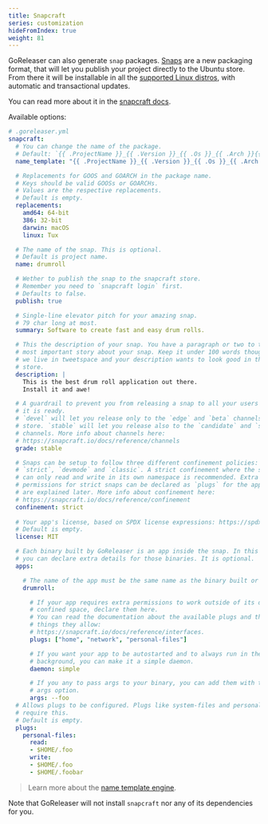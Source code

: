 ```yaml
---
title: Snapcraft
series: customization
hideFromIndex: true
weight: 81
---
```


GoReleaser can also generate `snap` packages.
[Snaps](http://snapcraft.io/) are a new packaging format, that will let you
publish your project directly to the Ubuntu store.
From there it will be installable in all the
[supported Linux distros](https://snapcraft.io/docs/core/install), with
automatic and transactional updates.

You can read more about it in the [snapcraft docs](https://snapcraft.io/docs/).

Available options:

```yml
# .goreleaser.yml
snapcraft:
  # You can change the name of the package.
  # Default: `{{ .ProjectName }}_{{ .Version }}_{{ .Os }}_{{ .Arch }}{{ if .Arm }}v{{ .Arm }}{{ end }}`
  name_template: "{{ .ProjectName }}_{{ .Version }}_{{ .Os }}_{{ .Arch }}"

  # Replacements for GOOS and GOARCH in the package name.
  # Keys should be valid GOOSs or GOARCHs.
  # Values are the respective replacements.
  # Default is empty.
  replacements:
    amd64: 64-bit
    386: 32-bit
    darwin: macOS
    linux: Tux

  # The name of the snap. This is optional.
  # Default is project name.
  name: drumroll

  # Wether to publish the snap to the snapcraft store.
  # Remember you need to `snapcraft login` first.
  # Defaults to false.
  publish: true

  # Single-line elevator pitch for your amazing snap.
  # 79 char long at most.
  summary: Software to create fast and easy drum rolls.

  # This the description of your snap. You have a paragraph or two to tell the
  # most important story about your snap. Keep it under 100 words though,
  # we live in tweetspace and your description wants to look good in the snap
  # store.
  description: |
    This is the best drum roll application out there.
    Install it and awe!

  # A guardrail to prevent you from releasing a snap to all your users before
  # it is ready.
  # `devel` will let you release only to the `edge` and `beta` channels in the
  # store. `stable` will let you release also to the `candidate` and `stable`
  # channels. More info about channels here:
  # https://snapcraft.io/docs/reference/channels
  grade: stable

  # Snaps can be setup to follow three different confinement policies:
  # `strict`, `devmode` and `classic`. A strict confinement where the snap
  # can only read and write in its own namespace is recommended. Extra
  # permissions for strict snaps can be declared as `plugs` for the app, which
  # are explained later. More info about confinement here:
  # https://snapcraft.io/docs/reference/confinement
  confinement: strict
  
  # Your app's license, based on SPDX license expressions: https://spdx.org/licenses
  # Default is empty.
  license: MIT

  # Each binary built by GoReleaser is an app inside the snap. In this section
  # you can declare extra details for those binaries. It is optional.
  apps:

    # The name of the app must be the same name as the binary built or the snapcraft name.
    drumroll:

      # If your app requires extra permissions to work outside of its default
      # confined space, declare them here.
      # You can read the documentation about the available plugs and the
      # things they allow:
      # https://snapcraft.io/docs/reference/interfaces.
      plugs: ["home", "network", "personal-files"]

      # If you want your app to be autostarted and to always run in the
      # background, you can make it a simple daemon.
      daemon: simple

      # If you any to pass args to your binary, you can add them with the
      # args option.
      args: --foo
  # Allows plugs to be configured. Plugs like system-files and personal-files
  # require this.
  # Default is empty.
  plugs:
    personal-files:
      read:
      - $HOME/.foo
      write:
      - $HOME/.foo
      - $HOME/.foobar
```

> Learn more about the [name template engine](/templates).

Note that GoReleaser will not install `snapcraft` nor any of its dependencies
for you.
